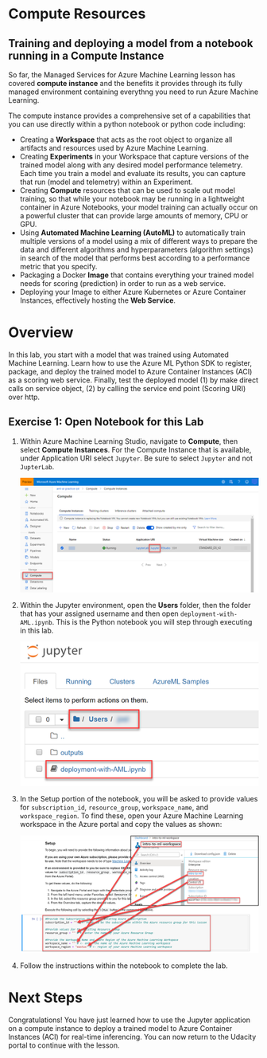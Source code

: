 # Compute Resources

## Training and deploying a model from a notebook running in a Compute Instance

So far, the Managed Services for Azure Machine Learning lesson has covered **compute instance** and the benefits it provides through its fully managed environment containing everythng you need to run Azure Machine Learning.

The compute instance provides a comprehensive set of a capabilities that you can use directly within a python notebook or python code including:

- Creating a **Workspace** that acts as the root object to organize all artifacts and resources used by Azure Machine Learning.
- Creating **Experiments** in your Workspace that capture versions of the trained model along with any desired model performance telemetry. Each time you train a model and evaluate its results, you can capture that run (model and telemetry) within an Experiment.
- Creating **Compute** resources that can be used to scale out model training, so that while your notebook may be running in a lightweight container in Azure Notebooks, your model training can actually occur on a powerful cluster that can provide large amounts of memory, CPU or GPU. 
- Using **Automated Machine Learning (AutoML)** to automatically train multiple versions of a model using a mix of different ways to prepare the data and different algorithms and hyperparameters (algorithm settings) in search of the model that performs best according to a performance metric that you specify. 
- Packaging a Docker **Image** that contains everything your trained model needs for scoring (prediction) in order to run as a web service.
- Deploying your Image to either Azure Kubernetes or Azure Container Instances, effectively hosting the **Web Service**.

# Overview

In this lab, you start with a model that was trained using Automated Machine Learning. Learn how to use the Azure ML Python SDK to register, package, and deploy the trained model to Azure Container Instances (ACI) as a scoring web service. Finally, test the deployed model (1) by make direct calls on service object, (2) by calling the service end point (Scoring URI) over http.

## Exercise 1: Open Notebook for this Lab

1. Within Azure Machine Learning Studio, navigate to **Compute**, then select **Compute Instances**. For the Compute Instance that is available, under Application URI select `Jupyter`. Be sure to select `Jupyter` and not `JupterLab`.

   ![Image highlights the steps to launch Jupyter from the Compute Instance.](images/02.png "Launch Jupyter from Compute Instance")

2. Within the Jupyter environment, open the **Users** folder, then the folder that has your assigned username and then open `deployment-with-AML.ipynb`. This is the Python notebook you will step through executing in this lab.

   ![Image highlights the steps to open the notebook.](images/notebook-link.png 'Opening the notebook')

3. In the Setup portion of the notebook, you will be asked to provide values for `subscription_id`, `resource_group`, `workspace_name`, and `workspace_region`. To find these, open your Azure Machine Learning workspace in the Azure portal and copy the values as shown:

   ![The Azure Machine Learning workspace is shown with arrows pointing from the values to the parameters in the notebook cell.](images/aml-values.png "Azure Machine Learning values")

4. Follow the instructions within the notebook to complete the lab.

# Next Steps

Congratulations! You have just learned how to use the Jupyter application on a compute instance to deploy a trained model to Azure Container Instances (ACI) for real-time inferencing. You can now return to the Udacity portal to continue with the lesson.

